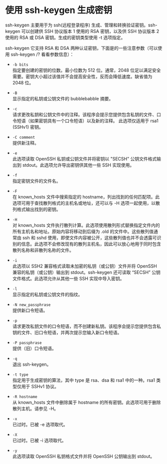 # 使用 ssh-keygen 生成密钥


ssh-keygen 主要用于为 ssh(远程登录程序) 生成、管理和转换验证密钥。ssh-keygen 可以创建供 SSH 协议版本 1 使用的 RSA 密钥，以及供 SSH 协议版本 2 使用的 RSA 或 DSA 密钥。生成的密钥类型使用 -t 选项指定。

<!-- more -->

ssh-keygen 它支持 RSA 和 DSA 两种认证密钥，下面是的一些注意参数（可以使用 ssh-keygen /? 看看参数信息）：

- `-b bits`  
  指定要创建的密钥的位数。最小位数为 512 位。通常，2048 位足以满足安全需要。密钥大小超过该值并不会提高安全性，反而会降低速度。缺省值为 2048 位。

- `-B`  
  显示指定的私钥或公钥文件的 bubblebabble 摘要。

- `-c`  
  请求更改私钥和公钥文件中的注释。该程序会提示您提供包含私钥的文件、口令短语（如果密钥具有一个口令短语）以及新的注释。
  此选项仅适用于 rsa1 (SSHv1) 密钥。

- `-C comment`  
  提供新注释。

- `-e`  
  此选项读取 OpenSSH 私钥或公钥文件并将密钥以 "SECSH" 公钥文件格式输出到 stdout。此选项允许导出密钥供其他一些 SSH 实现使用。

- `-f`  
  指定密钥文件的文件名。

- `-F`  
  在 known_hosts 文件中搜索指定的 hostname，列出找到的任何匹配项。此选项可用于查找散列格式的主机名或地址，还可以与 -H 选项一起使用，以散列格式输出找到的密钥。

- `-H`  
  对 known_hosts 文件执行散列计算。此选项使用散列形式替换指定文件内的所有主机名和地址。原始内容将移动到后缀为 .old 的文件中。这些散列值通常由 ssh 和 sshd 使用，即使文件内容被公开，这些散列值也并不会透露可识别的信息。此选项不会修改现有的散列主机名，因此可以放心地用于同时包含散列名称和非散列名称的文件。

- `-i`  
  此选项以 SSH2 兼容格式读取未加密的私钥（或公钥）文件并将 OpenSSH 兼容的私钥（或公钥）输出到 stdout。ssh-keygen 还可读取 “SECSH” 公钥文件格式。此选项允许从其他一些 SSH 实现中导入密钥。

- `-l`  
  显示指定的私钥或公钥文件的指纹。

- `-N new_passphrase`  
  提供新口令短语。

- `-p`  
  请求更改私钥文件的口令短语，而不创建新私钥。该程序会提示您提供包含私钥的文件、旧口令短语，并两次提示您输入新口令短语。

- `-P passphrase`  
  提供（旧）口令短语。

- `-q`  
  退出 ssh-keygen。

- `-t type`  
  指定用于生成密钥的算法，其中 type 是 rsa、dsa 和 rsa1 中的一种。rsa1 类型仅用于 SSHv1 协议。

- `-R hostname`  
  从 known_hosts 文件中删除属于 hostname 的所有密钥。此选项可用于删除散列主机。请参见 -H。

- `-x`  
  已过时。已被 -e 选项取代。

- `-X`  
  已过时。已被 -i 选项取代。

- `-y`  
  此选项读取 OpenSSH 私钥格式文件并将 OpenSSH 公钥输出到 stdout。

